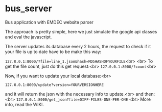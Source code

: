 bus_server
==========

Bus application with EMDEC website parser

The approach is pretty simple, here we just simulate the google api classes and eval the javascript.

The server updates its database every 2 hours, the request to check if it your file is up to date have to be make this way:

``
127.0.0.1:8000/?file=line_1.json&hash=MD5HASHOFYOURFILE
``<br\>
<br\>
To get the file count, just do this get request:<br\>
``
127.0.0.1:8000/?count
``<br\>

Now, if you want to update your local database:<br\>

``
    127.0.0.1:8000/update?version=YOURVERSIONHERE
``

and it will return the json with the necessary info to update.<br\>
 and then:<br\>
 ``
    127.0.0.1:8000/get_json?file=DIFF-FILES-ONE-PER-ONE
    ``
<br\>
More info, read the WIKI.

